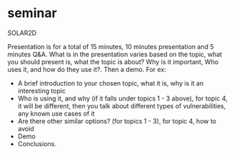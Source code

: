 # seminar

SOLAR2D

Presentation is for a total of 15 minutes, 10 minutes presentation and 5 minutes Q&A. What is in the presentation varies based on the topic, what you should present is, what the topic is about? Why is it important, Who uses it, and how do they use it?. Then a demo. For ex: 

- A brief introduction to your chosen topic, what it is, why is it an interesting topic
- Who is using it, and why (if it falls under topics 1 - 3 above), for topic 4, it will be different, then you talk about different types of vulnerabilities, any known use cases of it
- Are there other similar options? (for topics 1 - 3), for topic 4, how to avoid 
- Demo
- Conclusions.
